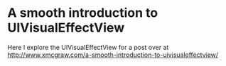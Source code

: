 A smooth introduction to UIVisualEffectView
===========================================

Here I explore the UIVisualEffectView for a post over at http://www.xmcgraw.com/a-smooth-introduction-to-uivisualeffectview/
